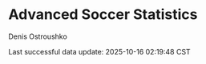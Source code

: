 # Advanced Soccer Statistics
Denis Ostroushko

<!-- gfm -->

Last successful data update: 2025-10-16 02:19:48 CST
